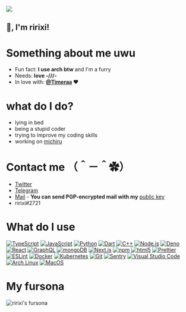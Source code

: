 ![](https://komarev.com/ghpvc/?username=ririxichan&style=flat-square&color=ff69b4)

## 👋, I'm ririxi!

# Something about me uwu
 - Fun fact: **I use arch btw** and I'm a furry
 - Needs: **love -///-**
 - In love with: **[@Timeraa](https://github.com/Timeraa) ❤️**
 
# what do I do?
 - lying in bed
 - being a stupid coder
 - trying to improve my coding skills
 - working on [michiru](https://michiruland.com/)

# Contact me （＾－＾✿）
 - [Twitter](https://twitter.com/ririxichan)
 - [Telegram](https://t.me/ririxichan)
 - [Mail](mailto:mail@ririxi.dev) - **You can send PGP-encrypted mail with my** [public key](https://i.ririxi.dev/ririxi_publickey.asc)
 - ririxi#2721

# What do I use
[<img alt="TypeScript" src="https://img.shields.io/badge/-TypeScript-007acc?style=flat-square&logo=typescript&logoColor=white" />](https://www.typescriptlang.org) [<img alt="JavaScript" src="https://img.shields.io/badge/-JavaScript-edb200?style=flat-square&logo=javascript&logoColor=white" />](https://developer.mozilla.org/en-US/docs/Web/JavaScript) [<img alt="Python" src="https://img.shields.io/badge/-Python-FFD43B?style=flat-square&logo=python&logoColor=white" />](https://python.org) [<img alt="Dart" src="https://img.shields.io/badge/-Dart-17212f?style=flat-square&logo=dart&logoColor=white" />](https://dart.dev) [<img alt="C++" src="https://img.shields.io/badge/-C++-31429b?style=flat-square&logo=c%2B%2B&logoColor=white" />](https://en.wikipedia.org/wiki/C++) [<img alt="Node.js" src="https://img.shields.io/badge/-Node.js-43853d?style=flat-square&logo=Node.js&logoColor=white" />](https://nodejs.org) [<img alt="Deno" src="https://img.shields.io/badge/-Deno-000000?style=flat-square&logo=Deno&logoColor=white" />](https://deno.land) [<img alt="React" src="https://img.shields.io/badge/-React-45b8d8?style=flat-square&logo=react&logoColor=white" />](https://reactjs.org) [<img alt="GraphQL" src="https://img.shields.io/badge/-GraphQL-e535ab?style=flat-square&logo=graphql&logoColor=white" />](https://graphql.org) [<img alt="mongoDB" src="https://img.shields.io/badge/-mongoDB-4fb23f?style=flat-square&logo=mongodb&logoColor=white" />](https://mongodb.com) [<img alt="Next.js" src="https://img.shields.io/badge/-Next.js-000000?style=flat-square&logo=Next.js&logoColor=white" />](https://nextjs.org) [<img alt="npm" src="https://img.shields.io/badge/-NPM-CB3837?style=flat-square&logo=npm&logoColor=white" />](https://npmjs.com) [<img alt="html5" src="https://img.shields.io/badge/-HTML5-E34F26?style=flat-square&logo=html5&logoColor=white" />](https://developer.mozilla.org/en-US/docs/Web/Guide/HTML/HTML5) [<img alt="Prettier" src="https://img.shields.io/badge/-Prettier-F7B93E?style=flat-square&logo=prettier&logoColor=white" />](https://prettier.io/) [<img alt="ESLint" src="https://img.shields.io/badge/-ESLint-4B32C3?style=flat-square&logo=eslint&logoColor=white" />](https://eslint.org/) [<img alt="Docker" src="https://img.shields.io/badge/-Docker-2496ED?style=flat-square&logo=docker&logoColor=white" />](https://docker.com/) [<img alt="Kubernetes" src="https://img.shields.io/badge/-Kubernetes-326CE5?style=flat-square&logo=kubernetes&logoColor=white" />](https://kubernetes.io/) [<img alt="Git" src="https://img.shields.io/badge/-Git-f05033?style=flat-square&logo=git&logoColor=white" />](https://git-scm.com) [<img alt="Sentry" src="https://img.shields.io/badge/-Sentry-362d59?style=flat-square&logo=sentry&logoColor=white" />](https://sentry.io) [<img alt="Visual Studio Code" src="https://img.shields.io/badge/-Visual Studio Code-007ACC?style=flat-square&logo=visual-studio-code&logoColor=white" />](https://code.visualstudio.com/) [<img alt="Arch Linux" src="https://img.shields.io/badge/-Arch Linux-1793D1?style=flat-square&logo=arch-linux&logoColor=white" />](https://archlinux.org/) [<img alt="MacOS" src="https://img.shields.io/badge/-MacOS-999999?style=flat-square&logo=apple&logoColor=white" />](https://www.apple.com/macos/what-is/)

# My fursona
<img alt="ririxi's fursona" src="https://pbs.twimg.com/media/Enwdc7KW4AUDrPg?format=jpg&name=large"/>
